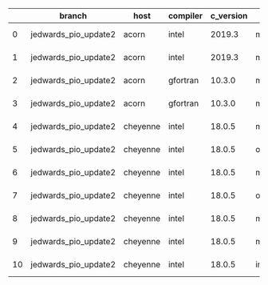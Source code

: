 |    | branch               | host     | compiler   | c_version   | mpi      | m_version   | o_g   | os    | build   | u_pass   | u_fail   | s_pass   | s_fail   | e_pass   | e_fail   |   nuopc_pass |   nuopc_fail | artifacts_hash                                                                                                                                                              | modified                   |
|----|----------------------|----------|------------|-------------|----------|-------------|-------|-------|---------|----------|----------|----------|----------|----------|----------|--------------|--------------|-----------------------------------------------------------------------------------------------------------------------------------------------------------------------------|----------------------------|
|  0 | jedwards_pio_update2 | acorn    | intel      | 2019.3      | mpi      | 8.1.7       | O     | Linux | Fail    | fail     | fail     | fail     | fail     | fail     | fail     |            0 |           50 | [artifacts](https://github.com/esmf-org/esmf-test-artifacts/tree/f37d11f439660bff8c3b34ac8dd6a184cb5cc9b3/jedwards_pio_update2/acorn/intel/2019.3/O/mpi/8.1.7)              | 2022-03-08 17:08:37.904950 |
|  1 | jedwards_pio_update2 | acorn    | intel      | 2019.3      | mpi      | 8.1.7       | g     | Linux | Fail    | fail     | fail     | fail     | fail     | fail     | fail     |            0 |           50 | [artifacts](https://github.com/esmf-org/esmf-test-artifacts/tree/9398da2b204080d6cc7abde5314fde110827b970/jedwards_pio_update2/acorn/intel/2019.3/g/mpi/8.1.7)              | 2022-03-08 17:08:37.904968 |
|  2 | jedwards_pio_update2 | acorn    | gfortran   | 10.3.0      | mpich3   | 8.1.7       | O     | Linux | Fail    | fail     | fail     | fail     | fail     | fail     | fail     |            0 |           50 | [artifacts](https://github.com/esmf-org/esmf-test-artifacts/tree/1cd9adf214bb54c67c46600b47f930d8a9aef35a/jedwards_pio_update2/acorn/gfortran/10.3.0/O/mpich3/8.1.7)        | 2022-03-08 17:08:37.904972 |
|  3 | jedwards_pio_update2 | acorn    | gfortran   | 10.3.0      | mpich3   | 8.1.7       | g     | Linux | Fail    | fail     | fail     | fail     | fail     | fail     | fail     |            0 |           50 | [artifacts](https://github.com/esmf-org/esmf-test-artifacts/tree/622e55cfb542a017a475c6862de74e6b1f094403/jedwards_pio_update2/acorn/gfortran/10.3.0/g/mpich3/8.1.7)        | 2022-03-08 17:08:37.904974 |
|  4 | jedwards_pio_update2 | cheyenne | intel      | 18.0.5      | mpiuni   | none        | O     | Linux | Fail    | 12121    | 0        | 8        | 0        | 43       | 0        |            0 |           50 | [artifacts](https://github.com/esmf-org/esmf-test-artifacts/tree/c2a32144edf3711076278fc7792ab865482e9ab1/jedwards_pio_update2/cheyenne/intel/18.0.5/O/mpiuni/none)         | 2022-03-08 17:09:20.962380 |
|  5 | jedwards_pio_update2 | cheyenne | intel      | 18.0.5      | openmpi  | 3.1.4       | g     | Linux | Fail    | 13258    | 389      | 49       | 0        | 79       | 1        |           34 |           16 | [artifacts](https://github.com/esmf-org/esmf-test-artifacts/tree/ac7a67e614ebcfd634e614d901b606c51698d83a/jedwards_pio_update2/cheyenne/intel/18.0.5/g/openmpi/3.1.4)       | 2022-03-08 17:09:20.962383 |
|  6 | jedwards_pio_update2 | cheyenne | intel      | 18.0.5      | mpt      | 2.19        | O     | Linux | Fail    | 13647    | 0        | 49       | 0        | 80       | 0        |            0 |           50 | [artifacts](https://github.com/esmf-org/esmf-test-artifacts/tree/c7ede6497047613261b6112a8628c83d12043133/jedwards_pio_update2/cheyenne/intel/18.0.5/O/mpt/2.19)            | 2022-03-08 17:09:20.962385 |
|  7 | jedwards_pio_update2 | cheyenne | intel      | 18.0.5      | openmpi  | 3.1.4       | O     | Linux | Fail    | 13647    | 0        | 49       | 0        | 80       | 0        |           50 |            0 | [artifacts](https://github.com/esmf-org/esmf-test-artifacts/tree/cb15818af6538e0ef344a83de9cf26a80fb25235/jedwards_pio_update2/cheyenne/intel/18.0.5/O/openmpi/3.1.4)       | 2022-03-08 17:09:20.962387 |
|  8 | jedwards_pio_update2 | cheyenne | intel      | 18.0.5      | mpiuni   | none        | g     | Linux | Fail    | 12121    | 0        | 8        | 0        | 43       | 0        |            0 |           50 | [artifacts](https://github.com/esmf-org/esmf-test-artifacts/tree/eeebb401680f20dca576fc5bbe83f6e76f814ceb/jedwards_pio_update2/cheyenne/intel/18.0.5/g/mpiuni/none)         | 2022-03-08 17:09:20.962389 |
|  9 | jedwards_pio_update2 | cheyenne | intel      | 18.0.5      | mpt      | 2.19        | g     | Linux | Fail    | 13258    | 389      | 49       | 0        | 79       | 1        |            0 |           50 | [artifacts](https://github.com/esmf-org/esmf-test-artifacts/tree/650b5291fc9e1afa310910d9fc91060b25dc63cd/jedwards_pio_update2/cheyenne/intel/18.0.5/g/mpt/2.19)            | 2022-03-08 17:09:20.962390 |
| 10 | jedwards_pio_update2 | cheyenne | intel      | 18.0.5      | intelmpi | 2018.4.274  | O     | Linux | Fail    | 13647    | 0        | 49       | 0        | 80       | 0        |           50 |            0 | [artifacts](https://github.com/esmf-org/esmf-test-artifacts/tree/92d9954f2f0c6cc9ad43d4634ab7cf3ac87fc114/jedwards_pio_update2/cheyenne/intel/18.0.5/O/intelmpi/2018.4.274) | 2022-03-08 17:09:20.962392 |